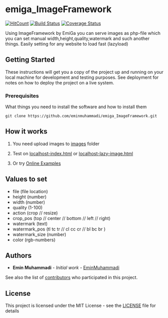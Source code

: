 # emiga_ImageFramework

[![HitCount](http://hits.dwyl.io/eminmuhammadi/emiga_ImageFramework.svg)](http://hits.dwyl.io/eminmuhammadi/emiga_ImageFramework)
[![Build Status](https://travis-ci.org/eminmuhammadi/publicdata_emiga.svg?branch=master)](https://travis-ci.org/eminmuhammadi/publicdata_emiga)
[![Coverage Status](https://coveralls.io/repos/github/eminmuhammadi/emiga_ImageFramework/badge.svg?branch=master)](https://coveralls.io/github/eminmuhammadi/emiga_ImageFramework?branch=master)

Using ImageFramework by EmiGa you can serve images as php-file which you can set manual width,height,quality,watermark and such another things. Easily setting for any website to load fast (lazyload)


## Getting Started
These instructions will get you a copy of the project up and running on your local machine for development and testing purposes. See deployment for notes on how to deploy the project on a live system.
### Prerequisites

What things you need to install the software and how to install them
```
git clone https://github.com/eminmuhammadi/emiga_ImageFramework.git
```

## How it works
1) You need upload images to [images](images/) folder
 
2) Test on  [localhost-index.html](localhost-index.html) or [localhost-lazy-image.html](localhost-lazy-image.html)

3) Or try [Online Examples](https://eminmuhammadi.github.io/emiga_ImageFramework/)

## Values to set

* file (file location)
* height (number)
* width (number)
* quality (1-100)
* action (crop // resize)
* crop_pos (top // center // bottom // left // right)
* watermark (text)
* watermark_pos (tl tc tr // cl cc cr // bl bc br )
* watermark_size (number)
* color (rgb-numbers)


## Authors

* **Emin Muhammadi** - *Initial work* - [EminMuhammadi](https://github.com/eminmuhammadi)

See also the list of [contributors](https://github.com/eminmuhammadi/emiga_ImageFramework/contributors) who participated in this project.

## License

This project is licensed under the MIT License - see the [LICENSE](LICENSE) file for details
